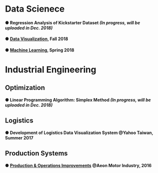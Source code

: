 # Data Scienece 

#### ● Regression Analysis of Kickstarter Dataset  *(In progress, will be uploaded in Dec. 2018)*

#### ● [Data Visualization](https://github.com/ycc3041/Data-Visualization), Fall 2018

#### ● [Machine Learning](https://github.com/ycc3041/Machine-Learning), Spring 2018


# Industrial Engineering 
## Optimization 
#### ● Linear Programming Algorithm: Simplex Method  *(In progress, will be uploaded in Dec. 2018)*

## Logistics 
#### ● Development of Logistics Data Visualization System @Yahoo Taiwan, Summer 2017

## Production Systems
#### ● [Production & Operations Improvements](https://github.com/ycc3041/Non-Programming-Projects/blob/master/Production%20%26%20Operations%20Improvements.pdf) @Aeon Motor Industry, 2016
